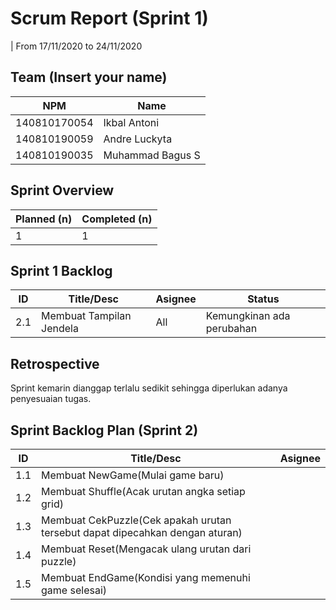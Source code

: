 # Scrum Report (Sprint 1)
| From 17/11/2020 to 24/11/2020

## Team (Insert your name)
| NPM           | Name           |
| ------------- |----------------|
| 140810170054  |Ikbal Antoni    |
| 140810190059  |Andre Luckyta   |
| 140810190035  |Muhammad Bagus S|

## Sprint Overview
| Planned (n)   | Completed (n) |
| ------------- |-------------- |
| 1             | 1             |

## Sprint 1 Backlog

| ID  | Title/Desc | Asignee | Status |
| --- | ---------- | ------- | ------ |
| 2.1 | Membuat Tampilan Jendela | All | Kemungkinan ada perubahan| 

## Retrospective 

Sprint kemarin dianggap terlalu sedikit sehingga diperlukan adanya penyesuaian tugas.

## Sprint Backlog Plan (Sprint 2)
| ID  | Title/Desc | Asignee | 
| --- | ---------- | ------- | 
| 1.1 | Membuat NewGame(Mulai game baru) |  | 
| 1.2 | Membuat Shuffle(Acak urutan angka setiap grid) |  | 
| 1.3 | Membuat CekPuzzle(Cek apakah urutan tersebut dapat dipecahkan dengan aturan) |  | 
| 1.4 | Membuat Reset(Mengacak ulang urutan dari puzzle) |  | 
| 1.5 | Membuat EndGame(Kondisi yang memenuhi game selesai) |  | 
